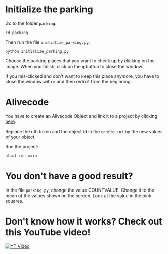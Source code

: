 # Initialize the parking

Go to the folder `parking`:
```
cd parking
```

Then run the file `initialize_parking.py`:
```
python initialize_parking.py
```

Choose the parking places that you want to check up by clicking on the image. When you finish, click on the `q` button to close the window.

If you mis-clicked and don't want to keep this place anymore, you have to close the window with `q` and then redo it from the beginning.

# Alivecode

You have to create an Alivecode Object and link it to a project by clicking [here](https://alivecode.ca/dashboard/iot).

Replace the uth token and the object id in the `config.ini` by the new values of your object.

Run the project:
```
aliot run main
```

# You don't have a good result?

In the file `parking.py`, change the value COUNTVALUE. Change it to the mean of the values shown on the screen. Look at the value in the pink squares.

# Don't know how it works? Check out this YouTube video!

[![YT Video](https://img.youtube.com/vi/caKnQlCMIYI/maxresdefault.jpg)](https://youtu.be/caKnQlCMIYI)
